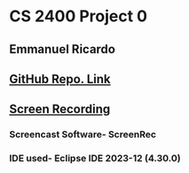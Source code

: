 # CS 2400 Project 0 

## Emmanuel Ricardo


## [GitHub Repo. Link](https://github.com/RiceWidBeans/Project_0.git)

## [Screen Recording](https://screenrec.com/share/i9LpStgah0)
### Screencast Software- ScreenRec
### IDE used- Eclipse IDE 2023-12 (4.30.0)
